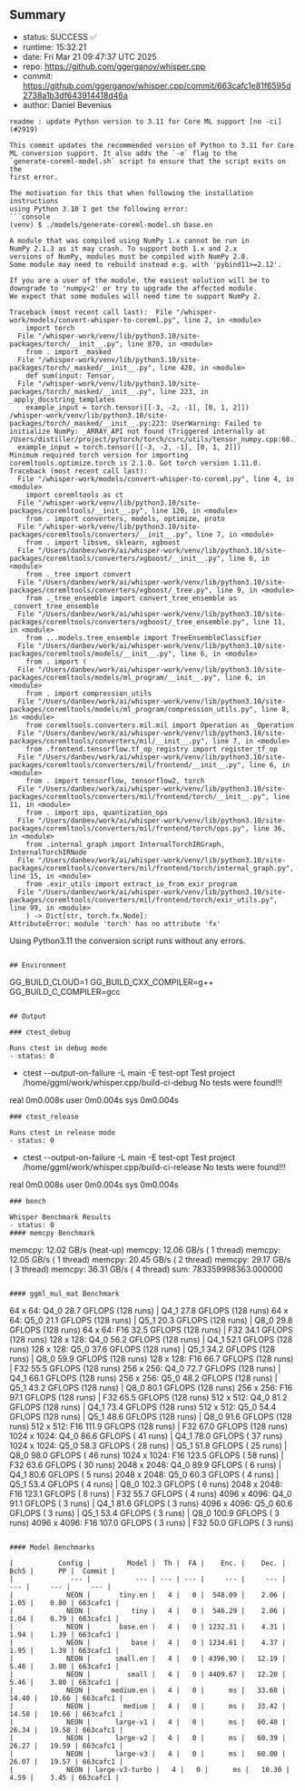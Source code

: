## Summary

- status:  SUCCESS ✅
- runtime: 15:32.21
- date:    Fri Mar 21 09:47:37 UTC 2025
- repo:    https://github.com/ggerganov/whisper.cpp
- commit:  https://github.com/ggerganov/whisper.cpp/commit/663cafc1e81f6595d2738a1b3df643914418d46a
- author:  Daniel Bevenius
```
readme : update Python version to 3.11 for Core ML support [no -ci] (#2919)

This commit updates the recommended version of Python to 3.11 for Core
ML conversion support. It also adds the `-e` flag to the
`generate-coreml-model.sh` script to ensure that the script exits on the
first error.

The motivation for this that when following the installation instructions
using Python 3.10 I get the following error:
```console
(venv) $ ./models/generate-coreml-model.sh base.en

A module that was compiled using NumPy 1.x cannot be run in
NumPy 2.1.3 as it may crash. To support both 1.x and 2.x
versions of NumPy, modules must be compiled with NumPy 2.0.
Some module may need to rebuild instead e.g. with 'pybind11>=2.12'.

If you are a user of the module, the easiest solution will be to
downgrade to 'numpy<2' or try to upgrade the affected module.
We expect that some modules will need time to support NumPy 2.

Traceback (most recent call last):  File "/whisper-work/models/convert-whisper-to-coreml.py", line 2, in <module>
    import torch
  File "/whisper-work/venv/lib/python3.10/site-packages/torch/__init__.py", line 870, in <module>
    from . import _masked
  File "/whisper-work/venv/lib/python3.10/site-packages/torch/_masked/__init__.py", line 420, in <module>
    def sum(input: Tensor,
  File "/whisper-work/venv/lib/python3.10/site-packages/torch/_masked/__init__.py", line 223, in _apply_docstring_templates
    example_input = torch.tensor([[-3, -2, -1], [0, 1, 2]])
/whisper-work/venv/lib/python3.10/site-packages/torch/_masked/__init__.py:223: UserWarning: Failed to initialize NumPy: _ARRAY_API not found (Triggered internally at  /Users/distiller/project/pytorch/torch/csrc/utils/tensor_numpy.cpp:68.)
  example_input = torch.tensor([[-3, -2, -1], [0, 1, 2]])
Minimum required torch version for importing coremltools.optimize.torch is 2.1.0. Got torch version 1.11.0.
Traceback (most recent call last):
  File "/whisper-work/models/convert-whisper-to-coreml.py", line 4, in <module>
    import coremltools as ct
  File "/whisper-work/venv/lib/python3.10/site-packages/coremltools/__init__.py", line 120, in <module>
    from . import converters, models, optimize, proto
  File "/whisper-work/venv/lib/python3.10/site-packages/coremltools/converters/__init__.py", line 7, in <module>
    from . import libsvm, sklearn, xgboost
  File "/Users/danbev/work/ai/whisper-work/venv/lib/python3.10/site-packages/coremltools/converters/xgboost/__init__.py", line 6, in <module>
    from ._tree import convert
  File "/Users/danbev/work/ai/whisper-work/venv/lib/python3.10/site-packages/coremltools/converters/xgboost/_tree.py", line 9, in <module>
    from ._tree_ensemble import convert_tree_ensemble as _convert_tree_ensemble
  File "/Users/danbev/work/ai/whisper-work/venv/lib/python3.10/site-packages/coremltools/converters/xgboost/_tree_ensemble.py", line 11, in <module>
    from ...models.tree_ensemble import TreeEnsembleClassifier
  File "/Users/danbev/work/ai/whisper-work/venv/lib/python3.10/site-packages/coremltools/models/__init__.py", line 6, in <module>
    from . import (
  File "/Users/danbev/work/ai/whisper-work/venv/lib/python3.10/site-packages/coremltools/models/ml_program/__init__.py", line 6, in <module>
    from . import compression_utils
  File "/Users/danbev/work/ai/whisper-work/venv/lib/python3.10/site-packages/coremltools/models/ml_program/compression_utils.py", line 8, in <module>
    from coremltools.converters.mil.mil import Operation as _Operation
  File "/Users/danbev/work/ai/whisper-work/venv/lib/python3.10/site-packages/coremltools/converters/mil/__init__.py", line 7, in <module>
    from .frontend.tensorflow.tf_op_registry import register_tf_op
  File "/Users/danbev/work/ai/whisper-work/venv/lib/python3.10/site-packages/coremltools/converters/mil/frontend/__init__.py", line 6, in <module>
    from . import tensorflow, tensorflow2, torch
  File "/Users/danbev/work/ai/whisper-work/venv/lib/python3.10/site-packages/coremltools/converters/mil/frontend/torch/__init__.py", line 11, in <module>
    from . import ops, quantization_ops
  File "/Users/danbev/work/ai/whisper-work/venv/lib/python3.10/site-packages/coremltools/converters/mil/frontend/torch/ops.py", line 36, in <module>
    from .internal_graph import InternalTorchIRGraph, InternalTorchIRNode
  File "/Users/danbev/work/ai/whisper-work/venv/lib/python3.10/site-packages/coremltools/converters/mil/frontend/torch/internal_graph.py", line 15, in <module>
    from .exir_utils import extract_io_from_exir_program
  File "/Users/danbev/work/ai/whisper-work/venv/lib/python3.10/site-packages/coremltools/converters/mil/frontend/torch/exir_utils.py", line 99, in <module>
    ) -> Dict[str, torch.fx.Node]:
AttributeError: module 'torch' has no attribute 'fx'
```
Using Python3.11 the conversion script runs without any errors.
```

## Environment

```
GG_BUILD_CLOUD=1
GG_BUILD_CXX_COMPILER=g++
GG_BUILD_C_COMPILER=gcc
```

## Output

### ctest_debug

Runs ctest in debug mode
- status: 0
```
+ ctest --output-on-failure -L main -E test-opt
Test project /home/ggml/work/whisper.cpp/build-ci-debug
No tests were found!!!

real	0m0.008s
user	0m0.004s
sys	0m0.004s
```
### ctest_release

Runs ctest in release mode
- status: 0
```
+ ctest --output-on-failure -L main -E test-opt
Test project /home/ggml/work/whisper.cpp/build-ci-release
No tests were found!!!

real	0m0.008s
user	0m0.004s
sys	0m0.004s
```
### bench

Whisper Benchmark Results
- status: 0
#### memcpy Benchmark

```
memcpy:   12.02 GB/s (heat-up)
memcpy:   12.06 GB/s ( 1 thread)
memcpy:   12.05 GB/s ( 1 thread)
memcpy:   20.45 GB/s ( 2 thread)
memcpy:   29.17 GB/s ( 3 thread)
memcpy:   36.31 GB/s ( 4 thread)
sum:    783359998363.000000
```

#### ggml_mul_mat Benchmark

```
  64 x   64: Q4_0    28.7 GFLOPS (128 runs) | Q4_1    27.8 GFLOPS (128 runs)
  64 x   64: Q5_0    21.1 GFLOPS (128 runs) | Q5_1    20.3 GFLOPS (128 runs) | Q8_0    29.8 GFLOPS (128 runs)
  64 x   64: F16     32.5 GFLOPS (128 runs) | F32     34.1 GFLOPS (128 runs)
 128 x  128: Q4_0    56.2 GFLOPS (128 runs) | Q4_1    52.1 GFLOPS (128 runs)
 128 x  128: Q5_0    37.6 GFLOPS (128 runs) | Q5_1    34.2 GFLOPS (128 runs) | Q8_0    59.9 GFLOPS (128 runs)
 128 x  128: F16     66.7 GFLOPS (128 runs) | F32     55.5 GFLOPS (128 runs)
 256 x  256: Q4_0    72.7 GFLOPS (128 runs) | Q4_1    66.1 GFLOPS (128 runs)
 256 x  256: Q5_0    48.2 GFLOPS (128 runs) | Q5_1    43.2 GFLOPS (128 runs) | Q8_0    80.1 GFLOPS (128 runs)
 256 x  256: F16     97.1 GFLOPS (128 runs) | F32     65.5 GFLOPS (128 runs)
 512 x  512: Q4_0    81.2 GFLOPS (128 runs) | Q4_1    73.4 GFLOPS (128 runs)
 512 x  512: Q5_0    54.4 GFLOPS (128 runs) | Q5_1    48.6 GFLOPS (128 runs) | Q8_0    91.6 GFLOPS (128 runs)
 512 x  512: F16    111.9 GFLOPS (128 runs) | F32     67.0 GFLOPS (128 runs)
1024 x 1024: Q4_0    86.6 GFLOPS ( 41 runs) | Q4_1    78.0 GFLOPS ( 37 runs)
1024 x 1024: Q5_0    58.3 GFLOPS ( 28 runs) | Q5_1    51.8 GFLOPS ( 25 runs) | Q8_0    98.0 GFLOPS ( 46 runs)
1024 x 1024: F16    123.5 GFLOPS ( 58 runs) | F32     63.6 GFLOPS ( 30 runs)
2048 x 2048: Q4_0    89.9 GFLOPS (  6 runs) | Q4_1    80.6 GFLOPS (  5 runs)
2048 x 2048: Q5_0    60.3 GFLOPS (  4 runs) | Q5_1    53.4 GFLOPS (  4 runs) | Q8_0   102.3 GFLOPS (  6 runs)
2048 x 2048: F16    123.1 GFLOPS (  8 runs) | F32     55.7 GFLOPS (  4 runs)
4096 x 4096: Q4_0    91.1 GFLOPS (  3 runs) | Q4_1    81.6 GFLOPS (  3 runs)
4096 x 4096: Q5_0    60.6 GFLOPS (  3 runs) | Q5_1    53.4 GFLOPS (  3 runs) | Q8_0   100.9 GFLOPS (  3 runs)
4096 x 4096: F16    107.0 GFLOPS (  3 runs) | F32     50.0 GFLOPS (  3 runs)
```

#### Model Benchmarks

|           Config |         Model |  Th |  FA |    Enc. |    Dec. |    Bch5 |      PP |  Commit |
|              --- |           --- | --- | --- |     --- |     --- |     --- |     --- |     --- |
|             NEON |       tiny.en |   4 |   0 |  548.09 |    2.06 |    1.05 |    0.80 | 663cafc1 |
|             NEON |          tiny |   4 |   0 |  546.29 |    2.06 |    1.04 |    0.79 | 663cafc1 |
|             NEON |       base.en |   4 |   0 | 1232.31 |    4.31 |    1.94 |    1.39 | 663cafc1 |
|             NEON |          base |   4 |   0 | 1234.61 |    4.37 |    1.95 |    1.39 | 663cafc1 |
|             NEON |      small.en |   4 |   0 | 4396.90 |   12.19 |    5.46 |    3.80 | 663cafc1 |
|             NEON |         small |   4 |   0 | 4409.67 |   12.20 |    5.46 |    3.80 | 663cafc1 |
|             NEON |     medium.en |   4 |   0 |      ms |   33.60 |   14.40 |   10.66 | 663cafc1 |
|             NEON |        medium |   4 |   0 |      ms |   33.42 |   14.58 |   10.66 | 663cafc1 |
|             NEON |      large-v1 |   4 |   0 |      ms |   60.40 |   26.34 |   19.58 | 663cafc1 |
|             NEON |      large-v2 |   4 |   0 |      ms |   60.39 |   26.27 |   19.59 | 663cafc1 |
|             NEON |      large-v3 |   4 |   0 |      ms |   60.00 |   26.07 |   19.57 | 663cafc1 |
|             NEON | large-v3-turbo |   4 |   0 |      ms |   10.30 |    4.59 |    3.45 | 663cafc1 |

